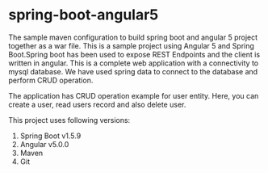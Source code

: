 # spring-boot-angular5
The sample maven configuration to build spring boot and angular 5 project together as a war file.
This is a sample project using Angular 5 and Spring Boot.Spring boot has been used to expose REST Endpoints and the client is written in angular. 
This is a complete web application with a connectivity to mysql database. We have used spring data to connect to the database and perform CRUD
operation.

The application has CRUD operation example for user entity. Here, you can create
a user, read users record and also delete user. 

This project uses following versions:

1. Spring Boot v1.5.9
2. Angular v5.0.0
3. Maven
4. Git


